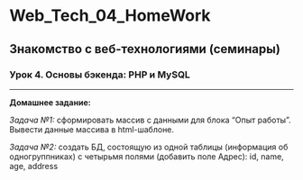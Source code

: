 # Web_Tech_04_HomeWork
## Знакомство с веб-технологиями (семинары)
### Урок 4. Основы бэкенда: PHP и MySQL
***
**Домашнее задание:**

_Задача №1:_ сформировать массив с данными для блока “Опыт работы”. Вывести данные массива в html-шаблоне.

_Задача №2:_ создать БД, состоящую из одной таблицы (информация об одногруппниках) с четырьмя полями (добавить поле Адрес): id, name, age, address